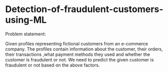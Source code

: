 # Detection-of-fraudulent-customers-using-ML
Problem statement:

Given profiles representing fictional customers from an e-commerce company. The profiles contain information about the customer, their orders, their transactions ,what payment methods they used and whether the customer is fraudulent or not. We need to predict the given customer is fraudulent or not based on the above factors.
